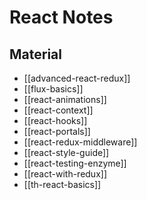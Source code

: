 # React Notes

## Material

- [[advanced-react-redux]]
- [[flux-basics]]
- [[react-animations]]
- [[react-context]]
- [[react-hooks]]
- [[react-portals]]
- [[react-redux-middleware]]
- [[react-style-guide]]
- [[react-testing-enzyme]]
- [[react-with-redux]]
- [[th-react-basics]]
